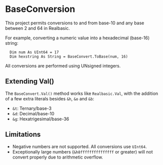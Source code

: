 # BaseConversion
This project permits conversions to and from base-10 and any base between 2 and 64 in Realbasic.

For example, converting a numeric value into a hexadecimal (base-16) string:

```realbasic
  Dim num As UInt64 = 17
  Dim hexstring As String = BaseConvert.ToBase(num, 16)
```

All conversions are performed using UNsigned integers.

## Extending Val()
The `BaseConvert.Val()` method works like `Realbasic.Val`, with the addition of a few extra literals besides `&h`, `&o` and `&b`:

* `&t`: Ternary/base-3
* `&d`: Decimal/base-10
* `&g`: Hexatrigesimal/base-36

## Limitations
* Negative numbers are not supported. All conversions use `UInt64`.
* Exceptionally large numbers (`&h8fffffffffffffff` or greater) will not convert properly due to arithmetic overflow. 
